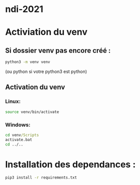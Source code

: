 # ndi-2021


# Activiation du venv
## Si dossier venv pas encore créé :
```bash
python3 -m venv venv
```
(ou python si votre python3 est python)

## Activation du venv
### Linux:
```bash
source venv/bin/activate
```
### Windows:
```cmd
cd venv/Scripts
activate.bat
cd ../..
```

# Installation des dependances :
```bash
pip3 install -r requirements.txt
```